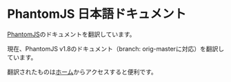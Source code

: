 PhantomJS 日本語ドキュメント
========================

[PhantomJS](http://phantomjs.org/)のドキュメントを翻訳しています。

現在、PhantomJS v1.8のドキュメント（branch: orig-masterに対応）を翻訳しています。

翻訳されたものは[ホーム](./Home.md)からアクセスすると便利です。